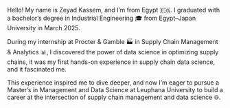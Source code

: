 Hello! My name is Zeyad Kassem, and I’m from Egypt 🇪🇬. I graduated with a bachelor’s degree in Industrial Engineering 🎓 from Egypt–Japan University in March 2025.

During my internship at Procter & Gamble 🏭 in Supply Chain Management & Analytics 📊, I discovered the power of data science in optimizing supply chains, it was my first hands-on experience in supply chain data science, and it fascinated me.

This experience inspired me to dive deeper, and now I’m eager to pursue a Master’s in Management and Data Science at Leuphana University to build a career at the intersection of supply chain management and data science 🌐.